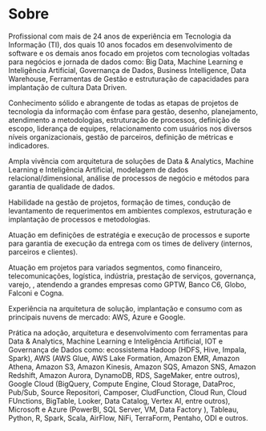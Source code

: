 # Sobre
Profissional com mais de 24 anos de experiência em Tecnologia da Informação (TI), dos quais 10 anos focados em desenvolvimento de software e os demais anos focado em projetos com tecnologias voltadas para negócios e jornada de dados como: Big Data, Machine Learning e Inteligência Artificial, Governança de Dados, Business Intelligence, Data Warehouse, Ferramentas de Gestão e estruturação de capacidades para implantação de cultura Data Driven. 

Conhecimento sólido e abrangente de todas as etapas de projetos de tecnologia da informação com ênfase para gestão, desenho, planejamento, atendimento a metodologias, estruturação de processos, definição de escopo, liderança de equipes, relacionamento com usuários nos diversos níveis organizacionais, gestão de parceiros, definição de métricas e indicadores.

Ampla vivência com arquitetura de soluções de Data & Analytics, Machine Learning e Inteligência Artificial, modelagem de dados relacional/dimensional, análise de processos de negócio e métodos para garantia de qualidade de dados.

Habilidade na gestão de projetos, formação de times, condução de levantamento de requerimentos em ambientes complexos, estruturação e implantação de processos e metodologias.

Atuação em definições de estratégia e execução de processos e suporte para garantia de execução da entrega com os times de delivery (internos, parceiros e clientes).

Atuação em projetos para variados segmentos, como financeiro, telecomunicações, logística, indústria, prestação de serviços, governança, varejo, , atendendo a grandes empresas como GPTW, Banco C6, Globo, Falconi e Cogna. 

Experiência na arquitetura de solução, implantação e consumo com as principais nuvens de mercado: AWS, Azure e Google.

Prática na adoção, arquitetura e desenvolvimento com ferramentas para Data & Analytics, Machine Learning e Inteligência Artificial, IOT e Governança de Dados como: ecossistema Hadoop (HDFS, Hive, Impala, Spark), AWS (AWS Glue, AWS Lake Formation, Amazon EMR, Amazon Athena, Amazon S3, Amazon Kinesis, Amazon SQS, Amazon SNS, Amazon Redshift,  Amazon Aurora, DynamoDB, RDS,  SageMaker, entre outros), Google Cloud (BigQuery, Compute Engine, Cloud Storage, DataProc, Pub/Sub, Source Repositori, Camposer, CludFunction, Cloud Run, Cloud FUnctions, BigTable, Looker, Data Catalog, Vertex AI, entre outros), Microsoft e Azure (PowerBI, SQL Server, VM, Data Factory ), Tableau, Python, R, Spark, Scala, AirFlow, NiFi, TerraForm, Pentaho, ODI e outros.
